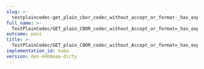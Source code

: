 ```yaml
---
slug: >-
  testplaincodec-get_plain_cbor_codec_without_accept_or_format-_has_expected_"cbor"_content-type_and_body_as-is-header_content-disposition
full_name: >-
  TestPlainCodec/GET_plain_CBOR_codec_without_Accept_or_format=_has_expected_"cbor"_Content-Type_and_body_as-is/Header_Content-Disposition
outcome: pass
title: >-
  TestPlainCodec/GET_plain_CBOR_codec_without_Accept_or_format=_has_expected_"cbor"_Content-Type_and_body_as-is/Header_Content-Disposition
implementation_id: kubo
version: dev-44b0eaa-dirty
---
```


